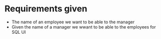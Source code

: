 # Requirements given
- The name of an employee we want to be able to the manager
- Given the name of a manager we wwant to be able to the employees for SQL UI


